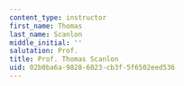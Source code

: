 ```yaml
---
content_type: instructor
first_name: Thomas
last_name: Scanlon
middle_initial: ''
salutation: Prof.
title: Prof. Thomas Scanlon
uid: 02b0ba6a-9828-6023-cb3f-5f6502eed536
---
```

